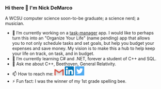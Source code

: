 ### Hi there 👋 I'm Nick DeMarco

A WCSU computer science soon-to-be graduate; a science nerd; a musician. 

- 🔭 I’m currently working on a <a href="https://github.com/Ndemco/task-manager-backend">task-manager</a> app. I would like to perhaps turn this into an "Organize Your Life" (name pending) app that allows you to not only schedule tasks and set goals, but help you budget your expenses and save money. My vision is to make this a hub to help keep your life on track, on task, and in budget.
- 🌱 I’m currently learning C# and .NET, forever a student of C++ and SQL.
- 💬 Ask me about C++, Beethoven, General Relativity.
- 📫 How to reach me: <a href="ndemco@gmail.com"><img src="gmail.png" width="30" heigh="30"></a> <a href="https://www.linkedin.com/in/ndemco/"><img src="linkedin.png" width="30" heigh="30"></a> <a href="https://twitter.com/nick_of_marco"><img src="twitter.png" width="30" heigh="30"></a> 
- ⚡ Fun fact: I was the winner of my 1st grade spelling bee.
